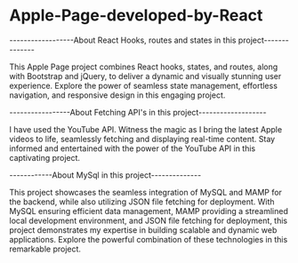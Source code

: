 # Apple-Page-developed-by-React

------------------About React Hooks, routes and states in this project--------------

This Apple Page project combines React hooks, states, and routes, along with Bootstrap and jQuery, to deliver a dynamic and visually stunning user experience. Explore the power of seamless state management, effortless navigation, and responsive design in this engaging project.

 -----------------About Fetching API's in this project------------------- 
 
I have used the YouTube API. Witness the magic as I bring the latest Apple videos to life, seamlessly fetching and displaying real-time content. Stay informed and entertained with the power of the YouTube API in this captivating project.

------------About MySql in this project--------------

This project showcases the seamless integration of MySQL and MAMP for the backend, while also utilizing JSON file fetching for deployment. With MySQL ensuring efficient data management, MAMP providing a streamlined local development environment, and JSON file fetching for deployment, this project demonstrates my expertise in building scalable and dynamic web applications. Explore the powerful combination of these technologies in this remarkable project.
